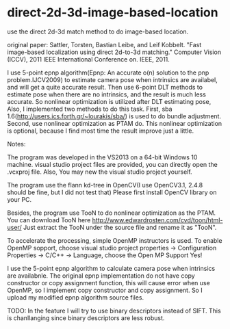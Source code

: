 # direct-2d-3d-image-based-location
use the direct 2d-3d match method to do image-based location.

original paper: 
Sattler, Torsten, Bastian Leibe, and Leif Kobbelt. 
"Fast image-based localization using direct 2d-to-3d matching." 
Computer Vision (ICCV), 2011 IEEE International Conference on. IEEE, 2011.


I use 5-point epnp algorithm(Epnp: An accurate o(n) solution to the pnp problem.IJCV2009)
to estimate camera pose when intrinsics are availabel, and will get a quite accurate result.
Then use 6-point DLT methods to estimate pose when there are no intrinsics, and the result
is much less accurate. So nonlinear optimization is utilized after DLT estimating pose, Also,
I implemented two methods to do this task. First, sba 1.6(http://users.ics.forth.gr/~lourakis/sba/)
is used to do bundle adjustment. Second, use nonlinear optimization as PTAM do. This nonlinear
optimization is optional, because I find most time the result improve just a little.

Notes:

The program was developed in the  VS2013 on a 64-bit Windows 10 machine.
visual studio project files are provided, you can directly open the .vcxproj file.
Also, You may new the visual studio project yourself.

The program use the flann kd-tree in OpenCV(I use OpenCV3.1, 2.4.8 should be fine, 
but I did not test that)
Please first install OpenCV library on your PC.

Besides, the program use TooN to do nonlinear optimization as the PTAM. 
You can download TooN here http://www.edwardrosten.com/cvd/toon/html-user/
Just extract the TooN under the source file and rename it as "TooN". 

To accelerate the processing, simple OpenMP instructors is used.
To enable OpenMP sopport, choose visual studio project properties -> Configuration Properties
 -> C/C++ -> Language, choose the Open MP Support Yes!
 
I use the 5-point epnp algorithm to calculate camera pose when intrinsics are availabnle.
The original epnp implementation do not have copy constructor or copy assignment function,
this will cause error when use OpenMP, so I implement copy constructor and copy assignment.
So I upload my modified epnp algorithm source files. 


TODO:
In the feature I will try to use binary descriptors instead of SIFT.
This is chanllanging since binary descriptors are less robust.




